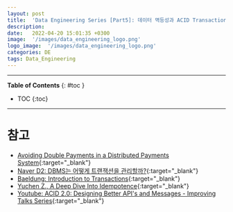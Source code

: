 ```yaml
---
layout: post
title:  'Data Engineering Series [Part5]: 데이터 멱등성과 ACID Transaction'
description: 
date:   2022-04-20 15:01:35 +0300
image:  '/images/data_engineering_logo.png'
logo_image:  '/images/data_engineering_logo.png'
categories: DE
tags: Data_Engineering
---
```

---

**Table of Contents**
{: #toc }
*  TOC
{:toc}

---

# 참고

- [Avoiding Double Payments in a Distributed Payments System](https://medium.com/airbnb-engineering/avoiding-double-payments-in-a-distributed-payments-system-2981f6b070bb){:target="_blank"}
- [Naver D2: DBMS는 어떻게 트랜잭션을 관리할까?](https://d2.naver.com/helloworld/407507){:target="_blank"}
- [Baeldung: Introduction to Transactions](https://www.baeldung.com/cs/transactions-intro){:target="_blank"}
- [Yuchen Z., A Deep Dive Into Idempotence](https://betterprogramming.pub/a-deep-dive-into-idempotence-1a39393df7e6){:target="_blank"}
- [Youtube: ACID 2.0: Designing Better API's and Messages - Improving Talks Series](https://www.youtube.com/watch?v=12f5wB2qHI8){:target="_blank"}